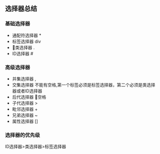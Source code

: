 ## 选择器总结
### 基础选择器
* 通配符选择器 *
* 标签选择器 div
* 类选择器 .
* ID选择器 #

### 高级选择器
* 并集选择器 ,
* 交集选择器 不能有空格,第一个标签必须是标签选择器，第二个必须是类选择器或者ID选择器
* 后代选择器 空格
* 子代选择器 >
* 毗邻选择器 +
* 兄弟选择器 ~
* 属性选择器 []

### 选择器的优先级

ID选择器>类选择器>标签选择器
